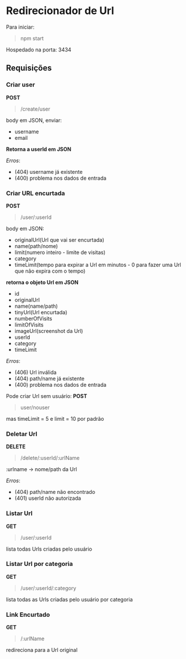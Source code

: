# Redirecionador de Url

Para iniciar: 
>npm start

Hospedado na porta: 3434

## Requisições

### Criar user

__POST__ 
>/create/user

body em JSON, enviar:
- username
- email

__Retorna a userId em JSON__

_Erros_:
- (404) username já existente
- (400) problema nos dados de entrada

### Criar URL encurtada

__POST__
>/user/:userId

body em JSON:
- originalUrl(Url que vai ser encurtada)
- name(path/nome)
- limit(numero inteiro - limite de visitas)
- category
- timeLimit(tempo para expirar a Url em minutos - 0 para fazer uma Url que não expira com o tempo)

__retorna o objeto Url em JSON__

- id
- originalUrl
- name(name/path)
- tinyUrl(Url encurtada)
- numberOfVisits
- limitOfVisits
- imageUrl(screenshot da Url)
- userId
- category
- timeLimit


_Erros_:
- (406) Url inválida
- (404) path/name já existente
- (400) problema nos dados de entrada

Pode criar Url sem usuário:
__POST__
>user/nouser

mas timeLimit = 5 e limit = 10 por padrão

### Deletar Url

__DELETE__
>/delete/:userId/:urlName

:urlname -> nome/path da Url

_Erros_:
- (404) path/name não encontrado
- (401) userId não autorizada

### Listar Url

__GET__
>/user/:userId

lista todas Urls criadas pelo usuário

### Listar Url por categoria

__GET__
>/user/:userId/:category

lista todas as Urls criadas pelo usuário por categoria

### Link Encurtado

__GET__
>/:urlName

redireciona para a Url original
